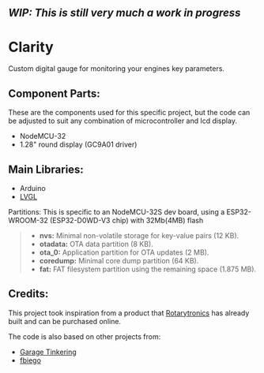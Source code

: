 **_WIP: This is still very much a work in progress_**
---

Clarity
=======
Custom digital gauge for monitoring your engines key parameters.

Component Parts:
----------------
These are the components used for this specific project, but the code can be adjusted to suit any combination of microcontroller and lcd display.
* NodeMCU-32
* 1.28" round display (GC9A01 driver)

Main Libraries:
---------------
* Arduino
* [LVGL](https://docs.lvgl.io/master/)

Partitions:
This is specific to an NodeMCU-32S dev board, using a ESP32-WROOM-32 (ESP32-D0WD-V3 chip) with 32Mb(4MB) flash
> - **nvs:** Minimal non-volatile storage for key-value pairs (12 KB).
> - **otadata:** OTA data partition (8 KB).
> - **ota_0:** Application partition for OTA updates (2 MB).
> - **coredump:** Minimal core dump partition (64 KB).
> - **fat:** FAT filesystem partition using the remaining space (1.875 MB).

Credits:
--------
This project took inspiration from a product that [Rotarytronics](https://www.rotarytronics.com/) has already built and can be purchased online.

The code is also based on other projects from:
* [Garage Tinkering](https://github.com/valentineautos)
* [fbiego](https://github.com/fbiego)